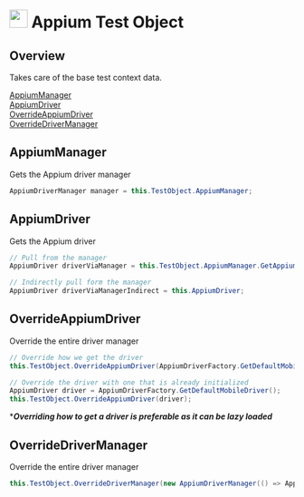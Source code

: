 # <img src="resources/maqslogo.ico" height="32" width="32"> Appium Test Object

## Overview
Takes care of the base test context data.

[AppiumManager](#AppiumManager)  
[AppiumDriver](#AppiumDriver)  
[OverrideAppiumDriver](#OverrideAppiumDriver)  
[OverrideDriverManager](#OverrideDriverManager)

## AppiumManager
Gets the Appium driver manager
```csharp
AppiumDriverManager manager = this.TestObject.AppiumManager;
```

## AppiumDriver
Gets the Appium driver
```csharp
// Pull from the manager
AppiumDriver driverViaManager = this.TestObject.AppiumManager.GetAppiumDriver();

// Indirectly pull form the manager
AppiumDriver driverViaManagerIndirect = this.AppiumDriver;
```

## OverrideAppiumDriver
Override the entire driver manager
```csharp
// Override how we get the driver
this.TestObject.OverrideAppiumDriver(AppiumDriverFactory.GetDefaultMobileDriver);

// Override the driver with one that is already initialized 
AppiumDriver driver = AppiumDriverFactory.GetDefaultMobileDriver();
this.TestObject.OverrideAppiumDriver(driver);
```
*_**Overriding how to get a driver is preferable as it can be lazy loaded**_  

## OverrideDriverManager
Override the entire driver manager
```csharp
this.TestObject.OverrideDriverManager(new AppiumDriverManager(() => AppiumDriverFactory.GetDefaultMobileDriver(), this.TestObject));
```
